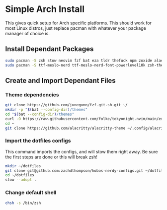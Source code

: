 # Simple Arch Install

This gives quick setup for Arch specific platforms. This should work for most Linux distros, just replace pacman with whatever your package manager of choice is.

## Install Dependant Packages

```bash
sudo pacman -S zsh stow neovim fzf bat eza tldr thefuck npm zoxide alacritty tmux lazygit
sudo pacman -S ttf-meslo-nerd ttf-meslo-nerd-font-powerlevel10k zsh-theme-powerlevel10k-git
```

## Create and Import Dependant Files

### Theme dependencies

```bash
git clone https://github.com/junegunn/fzf-git.sh.git ~/
mkdir -p "$(bat --config-dir)/themes"
cd "$(bat --config-dir)/themes"
curl -O https://raw.githubusercontent.com/folke/tokyonight.nvim/main/extras/sublime/tokyonight_night.tmTheme
cd ~
git clone https://github.com/alacritty/alacritty-theme ~/.config/alacritty/themes
```

### Import the dotfiles configs

This command imports the configs, and will stow them right away. Be sure the first steps are done or this will break zsh!

```bash
mkdir ~/dotfiles
git clone git@github.com:zachdthompson/hobos-nerdy-configs.git ~/dotfiles
cd ~/dotfiles
stow --adopt .
```

### Change default shell

```bash
chsh -s /bin/zsh
```

